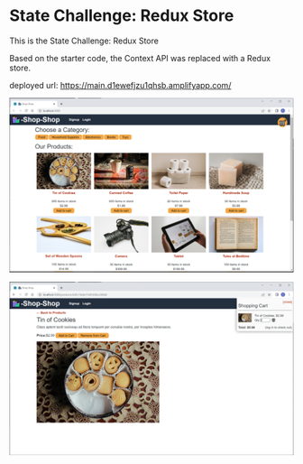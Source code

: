 # State Challenge: Redux Store

This is the State Challenge: Redux Store

Based on the starter code, the Context API was replaced with a Redux store.

deployed url:
https://main.d1ewefjzu1qhsb.amplifyapp.com/

![Alt text](shop-1.PNG?raw=true "Live Example 1")

![Alt text](shop-2.PNG?raw=true "Live Example 1")